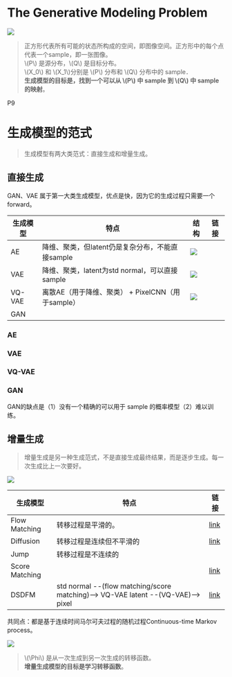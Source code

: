 # The Generative Modeling Problem

![](./assets/P8图.png)   

> 正方形代表所有可能的状态所构成的空间，即图像空间。正方形中的每个点代表一个sample，即一张图像。      
\\(P\\) 是源分布，\\(Q\\) 是目标分布。     
\\(X_0\\) 和 \\(X_1\\)分别是 \\(P\\) 分布和 \\(Q\\) 分布中的 sample．     
**生成模型的目标是，找到一个可以从 \\(P\\) 中 sample 到 \\(Q\\) 中 sample 的映射**。    

P9     
# 生成模型的范式

> 生成模型有两大类范式：直接生成和增量生成。  

## 直接生成

GAN、VAE 属于第一大类生成模型，优点是快，因为它的生成过程只需要一个forward。  

|生成模型|特点|结构|链接|
|---|---|---|---|
|AE|降维、聚类，但latent仍是复杂分布，不能直接sample|![](https://pica.zhimg.com/v2-350331de3d1f8c7c02df2d4a89e1b676_r.jpg)|
|VAE|降维、聚类，latent为std normal，可以直接sample|![](https://pic1.zhimg.com/v2-a9769819dddedc52151bf12f2ac98ad8_1440w.jpg)|
|VQ-VAE|离散AE（用于降维、聚类） + PixelCNN（用于sample）|![](https://pic3.zhimg.com/v2-ece699c485581ba30cc739ce1c51d9b4_1440w.jpg)|
|GAN|

### AE

### VAE

### VQ-VAE

### GAN

GAN的缺点是（1）没有一个精确的可以用于 sample 的概率模型（2）难以训练。     

## 增量生成 

> 增量生成是另一种生成范式，不是直接生成最终结果，而是逐步生成。每一次生成比上一次要好。

![](./assets/P10图2.png)

|生成模型|特点|链接|
|---|---|---|
|Flow Matching|转移过程是平滑的。| [link](./NeurIPS2024FlowMatchigTurorial/FlowMatchingBasics.md)|
|Diffusion| 转移过程是连续但不平滑的 | [link](./diffusion-tutorial-part/Fundamentals/DenoisingDiffusionProbabilisticModels.md)|
|Jump|转移过程是不连续的|
|Score Matching||[link](./diffusion-tutorial-part/Fundamentals/Score-basedGenerativeModelingwithDifferentialEquations.md)|
|DSDFM|std normal --(flow matching/score matching)--> VQ-VAE latent --(VQ-VAE)--> pixel|[link](https://caterpillarstudygroup.github.io/ReadPapers/92.html)|

共同点：都是基于连续时间马尔可夫过程的随机过程Continuous-time Markov process。      

![](./assets/P10图1-0.png)

> \\(\Phi\\) 是从一次生成到另一次生成的转移函数。    
**增量生成模型的目标是学习转移函数**。      

